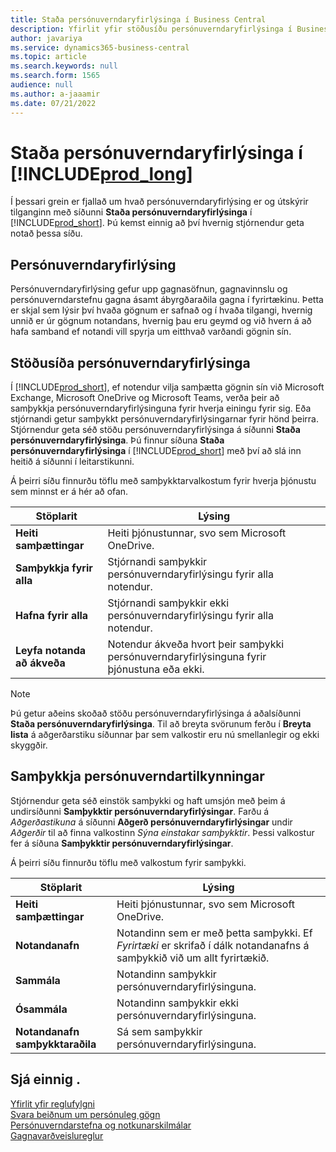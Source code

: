 ```yaml
---
title: Staða persónuverndaryfirlýsinga í Business Central
description: Yfirlit yfir stöðusíðu persónuverndaryfirlýsinga í Business Central
author: javariya
ms.service: dynamics365-business-central
ms.topic: article
ms.search.keywords: null
ms.search.form: 1565
audience: null
ms.author: a-jaaamir
ms.date: 07/21/2022
---
```


# Staða persónuverndaryfirlýsinga í [!INCLUDE[prod_long](includes/prod_long.md)]

Í þessari grein er fjallað um hvað persónuverndaryfirlýsing er og útskýrir tilganginn með síðunni **Staða persónuverndaryfirlýsinga** í [!INCLUDE[prod_short](includes/prod_short.md)]. Þú kemst einnig að því hvernig stjórnendur geta notað þessa síðu.

## Persónuverndaryfirlýsing

Persónuverndaryfirlýsing gefur upp gagnasöfnun, gagnavinnslu og persónuverndarstefnu gagna ásamt ábyrgðaraðila gagna í fyrirtækinu. Þetta er skjal sem lýsir því hvaða gögnum er safnað og í hvaða tilgangi, hvernig unnið er úr gögnum notandans, hvernig þau eru geymd og við hvern á að hafa samband ef notandi vill spyrja um eitthvað varðandi gögnin sín. 

## Stöðusíða persónuverndaryfirlýsinga

Í [!INCLUDE[prod_short](includes/prod_short.md)], ef notendur vilja samþætta gögnin sín við Microsoft Exchange, Microsoft OneDrive og Microsoft Teams, verða þeir að samþykkja persónuverndaryfirlýsinguna fyrir hverja einingu fyrir sig. Eða stjórnandi getur samþykkt persónuverndaryfirlýsingarnar fyrir hönd þeirra. Stjórnendur geta séð stöðu persónuverndaryfirlýsinga á síðunni **Staða persónuverndaryfirlýsinga**. Þú finnur síðuna **Staða persónuverndaryfirlýsinga** í [!INCLUDE[prod_short](includes/prod_short.md)] með því að slá inn heitið á síðunni í leitarstikunni.  

Á þeirri síðu finnurðu töflu með samþykktarvalkostum fyrir hverja þjónustu sem minnst er á hér að ofan. 

| Stöplarit | Lýsing |
| ----------- | ----------- | 
| **Heiti samþættingar** | Heiti þjónustunnar, svo sem Microsoft OneDrive. |
| **Samþykkja fyrir alla** | Stjórnandi samþykkir persónuverndaryfirlýsingu fyrir alla notendur. |
| **Hafna fyrir alla** | Stjórnandi samþykkir ekki persónuverndaryfirlýsingu fyrir alla notendur. |
| **Leyfa notanda að ákveða** | Notendur ákveða hvort þeir samþykki persónuverndaryfirlýsinguna fyrir þjónustuna eða ekki. |

> [!NOTE]
> Þú getur aðeins skoðað stöðu persónuverndaryfirlýsinga á aðalsíðunni **Staða persónuverndaryfirlýsinga**. Til að breyta svörunum ferðu í **Breyta lista** á aðgerðarstiku síðunnar þar sem valkostir eru nú smellanlegir og ekki skyggðir.

## Samþykkja persónuverndartilkynningar

Stjórnendur geta séð einstök samþykki og haft umsjón með þeim á undirsíðunni **Samþykktir persónuverndaryfirlýsingar**. Farðu á *Aðgerðastikuna* á síðunni **Aðgerð persónuverndaryfirlýsingar** undir *Aðgerðir* til að finna valkostinn *Sýna einstakar samþykktir*. Þessi valkostur fer á síðuna **Samþykktir persónuverndaryfirlýsingar**.<br>

Á þeirri síðu finnurðu töflu með valkostum fyrir samþykki. 

| Stöplarit | Lýsing |
| ----------- | ----------- | 
| **Heiti samþættingar** | Heiti þjónustunnar, svo sem Microsoft OneDrive. |
| **Notandanafn** | Notandinn sem er með þetta samþykki. Ef *Fyrirtæki* er skrifað í dálk notandanafns á samþykkið við um allt fyrirtækið. 
| **Sammála** | Notandinn samþykkir persónuverndaryfirlýsinguna. |
| **Ósammála** | Notandinn samþykkir ekki persónuverndaryfirlýsinguna. |
| **Notandanafn samþykktaraðila** | Sá sem samþykkir persónuverndaryfirlýsinguna. |

## Sjá einnig .

[Yfirlit yfir reglufylgni  ](/dynamics365/business-central/compliance/compliance-overview)  
[Svara beiðnum um persónuleg gögn](/dynamics365/business-central/admin-responding-to-requests-about-personal-data)  
[Persónuverndarstefna og notkunarskilmálar ](/dynamics365/business-central/dev-itpro/developer/readiness/readiness-checklist-i-privacypolicy-termsofuse)  
[Gagnavarðveislureglur](/dynamics365-release-plan/2020wave2/smb/dynamics365-business-central/define-retention-policies) 
